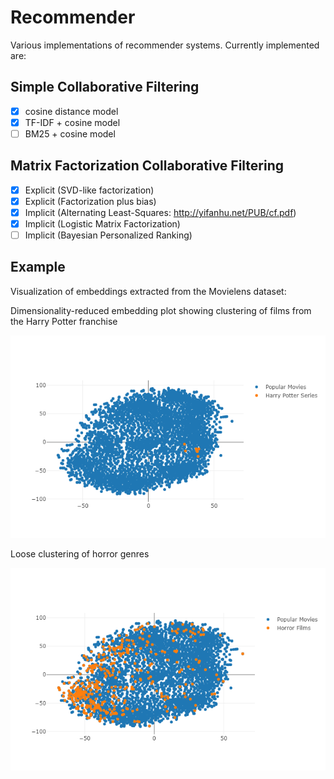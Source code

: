 # Recommender
Various implementations of recommender systems. Currently implemented are:

## Simple Collaborative Filtering
- [x] cosine distance model
- [x] TF-IDF + cosine model
- [ ] BM25 + cosine model

## Matrix Factorization Collaborative Filtering
- [x] Explicit (SVD-like factorization)
- [x] Explicit (Factorization plus bias)
- [x] Implicit (Alternating Least-Squares: http://yifanhu.net/PUB/cf.pdf)
- [x] Implicit (Logistic Matrix Factorization)
- [ ] Implicit (Bayesian Personalized Ranking)

## Example

Visualization of embeddings extracted from the Movielens dataset:

Dimensionality-reduced embedding plot showing clustering of films from the Harry Potter franchise

![alt text](https://github.com/whong92/recommender/blob/master/notebooks/images/HarryPotter.png "Harry Potter Clustering")

Loose clustering of horror genres

![alt text](https://github.com/whong92/recommender/blob/master/notebooks/images/Horror.png "Harry Potter Clustering")
